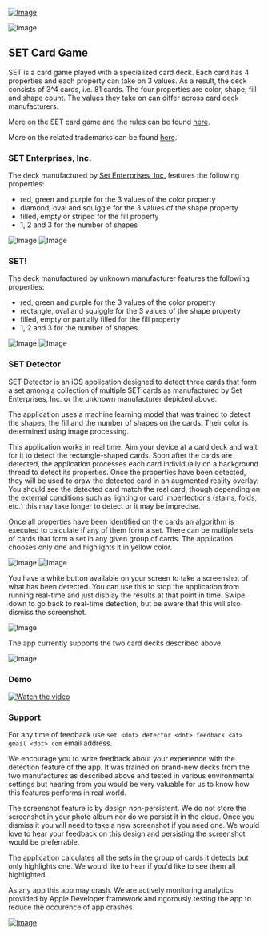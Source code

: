 
[![Image](./appStoreIcon.png)](https://apps.apple.com/us/app/set-detector/id1526017649?mt=8)


![Image](./app-icon.png)

## SET Card Game

SET is a card game played with a specialized card deck. Each card has 4 properties and each property can take on 3 values. As a result, the deck consists of 3^4 cards, i.e. 81 cards. The four properties are color, shape, fill and shape count. The values they take on can differ across card deck manufacturers.

More on the SET card game and the rules can be found [here](https://en.wikipedia.org/wiki/Set_(card_game)).

More on the related trademarks can be found [here](https://trademarks.justia.com/870/43/set-87043548.html).

### SET Enterprises, Inc.

The deck manufactured by [Set Enterprises, Inc.](https://en.wikipedia.org/wiki/Set_Enterprises) features the following properties:
- red, green and purple for the 3 values of the color property
- diamond, oval and squiggle for the 3 values of the shape property
- filled, empty or striped for the fill property
- 1, 2 and 3 for the number of shapes

![Image](./SET-Enterprises-deck.png)
![Image](./SET-Enterprises-cards.png)

### SET!

The deck manufactured by unknown manufacturer features the following properties:
- red, green and purple for the 3 values of the color property
- rectangle, oval and squiggle for the 3 values of the shape property
- filled, empty or partially filled for the fill property
- 1, 2 and 3 for the number of shapes


![Image](./second-deck.png)
![Image](./deck2-cards.jpeg)

### SET Detector

SET Detector is an iOS application designed to detect three cards that form a set among a collection of multiple SET cards as manufactured by Set Enterprises, Inc. or the unknown manufacturer depicted above.

The application uses a machine learning model that was trained to detect the shapes, the fill and the number of shapes on the cards. Their color is determined using image processing.

This application works in real time. Aim your device at a card deck and wait for it to detect the rectangle-shaped cards. Soon after the cards are detected, the application processes each card individually on a background thread to detect its properties. Once the properties have been detected, they will be used to draw the detected card in an augmented reality overlay. You should see the detected card match the real card, though depending on the external conditions such as lighting or card imperfections (stains, folds, etc.) this may take longer to detect or it may be imprecise.

Once all properties have been identified on the cards an algorithm is executed to calculate if any of them form a set. There can be multiple sets of cards that form a set in any given group of cards. The application chooses only one and highlights it in yellow color.


![Image](./Detection-real-time-deck2.png)
![Image](./App-detected-cards.png)

You have a white button available on your screen to take a screenshot of what has been detected. You can use this to stop the application from running real-time and just display the results at that point in time. Swipe down to go back to real-time detection, but be aware that this will also dismiss the screenshot.


![Image](./App-detected-cards-deck1.png)

The app currently supports the two card decks described above.


![Image](./supported-decks-detection.png)

### Demo



[![Watch the video](./supported-decks-detection.png)](./SetDetectorDemoFixedResized.mp4)


### Support

For any time of feedback use `set <dot> detector <dot> feedback <at> gmail <dot> com` email address.

We encourage you to write feedback about your experience with the detection feature of the app. It was trained on brand-new decks from the two manufactures as described above and tested in various environmental settings but hearing from you would be very valuable for us to know how this features performs in real world.

The screenshot feature is by design non-persistent. We do not store the screenshot in your photo album nor do we persist it in the cloud. Once you dismiss it you will need to take a new screenshot if you need one. We would love to hear your feedback on this design and persisting the screenshot would be preferrable.

The application calculates all the sets in the group of cards it detects but only highlights one. We would like to hear if you'd like to see them all highlighted.

As any app this app may crash. We are actively monitoring analytics provided by Apple Developer framework and rigorously testing the app to reduce the occurence of app crashes.



[![Image](./appStoreIcon.png)](https://apps.apple.com/us/app/set-detector/id1526017649?mt=8)

